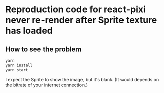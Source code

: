 # Reproduction code for react-pixi never re-render after Sprite texture has loaded

## How to see the problem

```sh
yarn
yarn install
yarn start
```

I expect the Sprite to show the image, but it's blank.
(It would depends on the bitrate of your internet connection.)
